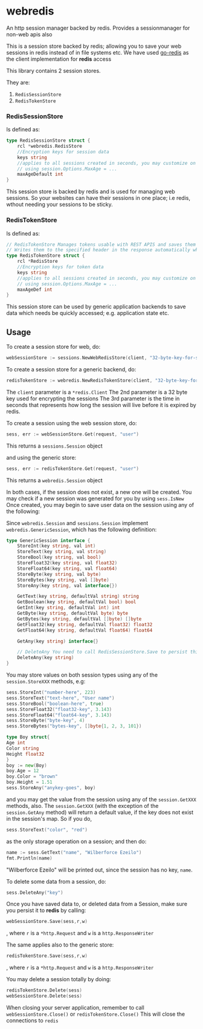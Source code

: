 # webredis
An http session manager backed by redis. Provides a sessionmanager for non-web apis also

This is a session store backed by redis; allowing you to save your web sessions in redis instead of in file systems etc.
We have used [go-redis](https://github.com/go-redis/redis) as the client implementation for **redis** access



This library contains 2 session stores.

They are:

1. ```RedisSessionStore```
2. ```RedisTokenStore```

### RedisSessionStore
Is defined as:
```Go
type RedisSessionStore struct {
	rcl *webredis.RedisStore
	//Encryption keys for session data
	keys string
	//applies to all sessions created in seconds, you may customize on the individual sessions
	// using session.Options.MaxAge = ...
	maxAgeDefault int
}
```
This session store is backed by redis and is used for managing web sessions. 
So your websites can have their sessions in one place; i.e redis, wthout needing your sessions to be sticky.

### RedisTokenStore
Is defined as:

```Go
// RedisTokenStore Manages tokens usable with REST APIS and saves them to redis.
// Writes them to the specified header in the response automatically when the request has been processed
type RedisTokenStore struct {
	rcl *RedisStore
	//Encryption keys for token data
	keys string
	//applies to all sessions created in seconds, you may customize on the individual sessions
	// using session.Options.MaxAge = ...
	maxAgeDef int
}
```
This session store can be used by generic application backends to save data which needs be quickly accessed; e.g. application state etc.

## Usage

To create a session store for web, do:

```Go
webSessionStore := sessions.NewWebRedisStore(client, "32-byte-key-for-session-encoding", 7200)
```

To create a session store for a generic backend, do:

```Go
redisTokenStore := webredis.NewRedisTokenStore(client, "32-byte-key-for-session-encoding", 7200)
```

The ```client``` parameter is a ```*redis.Client```
The 2nd parameter is a 32 byte key used for encrypting the sessions
The 3rd parameter is the time in seconds that represents how long the session will live before it is expired by redis.

To create a session using the web session store, do:

```Go
sess, err := webSessionStore.Get(request, "user")
```
This returns a ```sessions.Session``` object

and using the generic store:

```Go
sess, err := redisTokenStore.Get(request, "user")
```
This returns a ```webredis.Session``` object


In both cases, if the session does not exist, a new one will be created. You may check if a new session was generated for you by using ```sess.IsNew```
Once created, you may begin to save user data on the session using any of the following:


Since ```webredis.Session``` and ```sessions.Session``` implement ```webredis.GenericSession```, which has the following definition:

```Go
type GenericSession interface {
	StoreInt(key string, val int)
	StoreText(key string, val string)
	StoreBool(key string, val bool)
	StoreFloat32(key string, val float32)
	StoreFloat64(key string, val float64)
	StoreByte(key string, val byte)
	StoreBytes(key string, val []byte)
	StoreAny(key string, val interface{})

	GetText(key string, defaultVal string) string
	GetBoolean(key string, defaultVal bool) bool
	GetInt(key string, defaultVal int) int
	GetByte(key string, defaultVal byte) byte
	GetBytes(key string, defaultVal []byte) []byte
	GetFloat32(key string, defaultVal float32) float32
	GetFloat64(key string, defaultVal float64) float64

	GetAny(key string) interface{}

	// DeleteAny You need to call RedisSessionStore.Save to persist this action to redis!
	DeleteAny(key string)
}
```

You may store values on both session types using any of the ```session.StoreXXX``` methods, e.g:

```Go
sess.StoreInt("number-here", 223)
sess.StoreText("text-here", "User name")
sess.StoreBool("boolean-here", true)
sess.StoreFloat32("float32-key", 3.143)
sess.StoreFloat64("float64-key", 3.143)
sess.StoreByte("byte-key", 4)
sess.StoreBytes("bytes-key", []byte{1, 2, 3, 101})

type Boy struct{
Age int
Color string
Height float32
}
boy := new(Boy)
boy.Age = 12
boy.Color = "brown"
boy.Height = 1.51
sess.StoreAny("anykey-goes", boy)
```
and you may get the value from the session using any of the ```session.GetXXX``` methods, also.
The ```session.GetXXX``` (with the exception of the ```session.GetAny``` method) will return a default value, if the key does not exist in the session's map.
So if you do, 
```Go
sess.StoreText("color", "red")
```
as the only storage operation on a session; and then do:

```Go
name := sess.GetText("name", "Wilberforce Ezeilo")
fmt.Println(name)
```
"Wilberforce Ezeilo" will be printed out, since the session has no key, ```name```.

To delete some data from a session, do:

```Go
sess.DeleteAny("key")
```

Once you have saved data to, or deleted data from a Session, make sure you persist it to **redis** by calling:
```Go
webSessionStore.Save(sess,r,w)
```
, where ```r``` is a ```*http.Request``` and ```w``` is a ```http.ResponseWriter```

The same applies also to the generic store:
```Go
redisTokenStore.Save(sess,r,w)
```
, where ```r``` is a ```*http.Request``` and ```w``` is a ```http.ResponseWriter```


You may delete a session totally by doing:

```Go
redisTokenStore.Delete(sess)
webSessionStore.Delete(sess)
```

When closing your server application, remember to call ```webSessionStore.Close()``` or ```redisTokenStore.Close()```
This will close the connections to ```redis```














